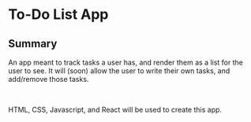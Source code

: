 <h1>To-Do List App</h1>
<h2>Summary</h2>
<p>An app meant to track tasks a user has, and render them as a list for the user to see. It will (soon) allow the user to write their own tasks, and add/remove those tasks.</p>
<br>
<p>HTML, CSS, Javascript, and React will be used to create this app.<p>
